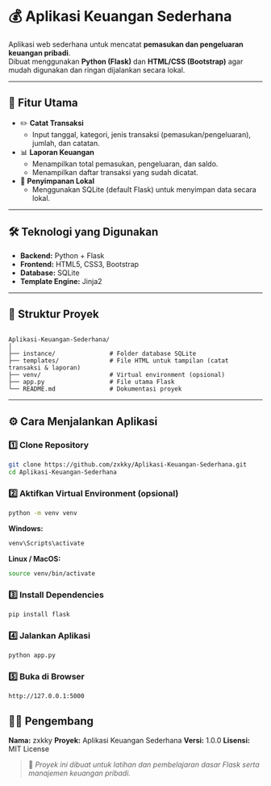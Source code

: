 # 💰 Aplikasi Keuangan Sederhana

Aplikasi web sederhana untuk mencatat **pemasukan dan pengeluaran keuangan pribadi**.  
Dibuat menggunakan **Python (Flask)** dan **HTML/CSS (Bootstrap)** agar mudah digunakan dan ringan dijalankan secara lokal.

---

## 🚀 Fitur Utama

- ✏️ **Catat Transaksi**
  - Input tanggal, kategori, jenis transaksi (pemasukan/pengeluaran), jumlah, dan catatan.
- 📊 **Laporan Keuangan**
  - Menampilkan total pemasukan, pengeluaran, dan saldo.
  - Menampilkan daftar transaksi yang sudah dicatat.
- 💾 **Penyimpanan Lokal**
  - Menggunakan SQLite (default Flask) untuk menyimpan data secara lokal.

---

## 🛠️ Teknologi yang Digunakan

- **Backend:** Python + Flask  
- **Frontend:** HTML5, CSS3, Bootstrap  
- **Database:** SQLite  
- **Template Engine:** Jinja2  

---
## 📂 Struktur Proyek

```

Aplikasi-Keuangan-Sederhana/
│
├── instance/               # Folder database SQLite
├── templates/              # File HTML untuk tampilan (catat transaksi & laporan)
├── venv/                   # Virtual environment (opsional)
├── app.py                  # File utama Flask
└── README.md               # Dokumentasi proyek

````

---

## ⚙️ Cara Menjalankan Aplikasi

### 1️⃣ Clone Repository
```bash
git clone https://github.com/zxkky/Aplikasi-Keuangan-Sederhana.git
cd Aplikasi-Keuangan-Sederhana
````

### 2️⃣ Aktifkan Virtual Environment (opsional)

```bash
python -m venv venv
```

**Windows:**

```bash
venv\Scripts\activate
```

**Linux / MacOS:**

```bash
source venv/bin/activate
```

### 3️⃣ Install Dependencies

```bash
pip install flask
```

### 4️⃣ Jalankan Aplikasi

```bash
python app.py
```

### 5️⃣ Buka di Browser

```
http://127.0.0.1:5000
```

## 👨‍💻 Pengembang

**Nama:** zxkky
**Proyek:** Aplikasi Keuangan Sederhana
**Versi:** 1.0.0
**Lisensi:** MIT License


> 📘 *Proyek ini dibuat untuk latihan dan pembelajaran dasar Flask serta manajemen keuangan pribadi.*

